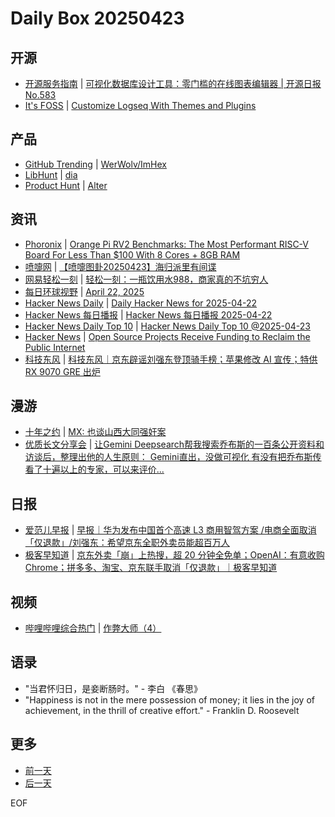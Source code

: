 # Daily Box 20250423

## 开源
- [开源服务指南](https://osguider.com/blog/) | [可视化数据库设计工具：零门槛的在线图表编辑器 | 开源日报 No.583](https://osguider.com/blog/post/daily/daily-583/)
- [It's FOSS](https://itsfoss.com/) | [Customize Logseq With Themes and Plugins](https://itsfoss.com/logseq-plugins-themes/)

## 产品
- [GitHub Trending](https://github.com/trending?since=daily) | [WerWolv/ImHex](https://github.com/WerWolv/ImHex)
- [LibHunt](https://www.libhunt.com/) | [dia](https://www.libhunt.com/r/nari-labs/dia)
- [Product Hunt](https://www.producthunt.com) | [Alter](https://www.producthunt.com/posts/alter-4)

## 资讯
- [Phoronix](https://www.phoronix.com/) | [Orange Pi RV2 Benchmarks: The Most Performant RISC-V Board For Less Than $100 With 8 Cores + 8GB RAM](https://www.phoronix.com/review/orange-pi-rv2-benchmarks)
- [喷嚏网](http://www.dapenti.com/blog/blog.asp?subjectid=70&name=xilei) | [【喷嚏图卦20250423】海归派里有间谍](http://www.dapenti.com/blog/more.asp?name=xilei&id=185549)
- [网易轻松一刻](https://m.163.com/touch/exclusive/sub/qsyk) | [轻松一刻：一瓶饮用水988，商家真的不坑穷人](https://m.163.com/news/article/JTRSGH1A000181BR.html)
- [每日环球视野](https://idai.ly/) | [April 22, 2025](http://m.idai.ly/se/a193iG?1745251200)
- [Hacker News Daily](https://www.daemonology.net/hn-daily/) | [Daily Hacker News for 2025-04-22](https://www.daemonology.net/hn-daily/2025-04-22.html)
- [Hacker News 每日播报](https://hacker-news.agi.li/) | [Hacker News 每日播报 2025-04-22](https://hacker-news.agi.li/post/2025-04-22)
- [Hacker News Daily Top 10](https://github.com/headllines/hackernews-daily) | [Hacker News Daily Top 10 @2025-04-23](https://github.com/headllines/hackernews-daily/issues/1749)
- [Hacker News](https://news.ycombinator.com/front) | [Open Source Projects Receive Funding to Reclaim the Public Internet](https://news.ycombinator.com/item?id=43769482)
- [科技东风](https://m.smzdm.com/tag/tn0400v/) | [科技东风｜京东辟谣刘强东登顶骑手榜；苹果修改 AI 宣传；特供 RX 9070 GRE 出炉](https://post.m.smzdm.com/p/a64p72wo/)

## 漫游
- [十年之约](https://www.foreverblog.cn/feeds.html) | [MX: 也谈山西大同强奸案](https://baipin.pw/life/talk-datong.html)
- [优质长文分享会](https://m.okjike.com/topics/56d2fabe7cb3331100467e2b) | [让Gemini Deepsearch帮我搜索乔布斯的一百条公开资料和访谈后，整理出他的人生原则： Gemini直出，没做可视化 有没有把乔布斯传看了十遍以上的专家，可以来评价...](https://m.okjike.com/originalPosts/680877825b86c7ec906aa728)

## 日报
- [爱范儿早报](https://www.ifanr.com/category/ifanrnews) | [早报｜华为发布中国首个高速 L3 商用智驾方案 /电商全面取消「仅退款」/刘强东：希望京东全职外卖员能超百万人](https://www.ifanr.com/1621587)
- [极客早知道](https://www.geekpark.net/column/74) | [ 京东外卖「崩」上热搜，超 20 分钟全免单；OpenAI：有意收购 Chrome；拼多多、淘宝、京东联手取消「仅退款」｜极客早知道](https://www.geekpark.net/news/348477)

## 视频
- [哔哩哔哩综合热门](https://www.bilibili.com/v/popular/all/) | [作弊大师（4）](https://b23.tv/BV1BgLbzAEHg)

## 语录
- "当君怀归日，是妾断肠时。" - 李白 《春思》
- "Happiness is not in the mere possession of money; it lies in the joy of achievement, in the thrill of creative effort." - Franklin D. Roosevelt

## 更多
- [前一天](daily-box-20250422.md)
- [后一天](daily-box-20250424.md)

EOF